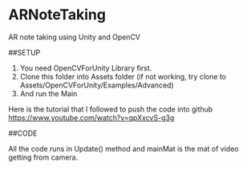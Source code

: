 # ARNoteTaking
AR note taking using Unity and OpenCV 

##SETUP

1. You need OpenCVForUnity Library first.
2. Clone this folder into Assets folder (if not working, try clone to Assets/OpenCVForUnity/Examples/Advanced)
3. And run the Main 



Here is the tutorial that I followed to push the code into github
https://www.youtube.com/watch?v=qpXxcvS-g3g


##CODE

All the code runs in Update() method and mainMat is the mat of video getting from camera. 
